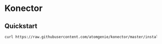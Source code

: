 # Konector
## Quickstart

```sh
curl https://raw.githubusercontent.com/atomgenie/konector/master/install.sh | GITHUB_USER=<Your Github Username> sh -
```
